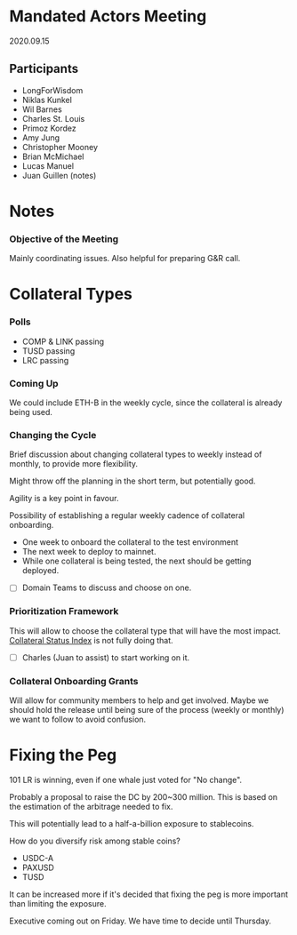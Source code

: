 # Mandated Actors Meeting

2020.09.15

## Participants

- LongForWisdom
- Niklas Kunkel
- Wil Barnes
- Charles St. Louis
- Primoz Kordez
- Amy Jung
- Christopher Mooney
- Brian McMichael
- Lucas Manuel
- Juan Guillen (notes)

# Notes

### Objective of the Meeting

Mainly coordinating issues.
Also helpful for preparing G&R call.

# Collateral Types

### Polls

- COMP & LINK passing
- TUSD passing
- LRC passing

### Coming Up

We could include ETH-B in the weekly cycle, since the collateral is already being used.

### Changing the Cycle

Brief discussion about changing collateral types to weekly instead of monthly, to provide more flexibility.

Might throw off the planning in the short term, but potentially good.

Agility is a key point in favour.

Possibility of establishing a regular weekly cadence of collateral onboarding.

- One week to onboard the collateral to the test environment
- The next week to deploy to mainnet.
- While one collateral is being tested, the next should be getting deployed.
- [ ] Domain Teams to discuss and choose on one.

### Prioritization Framework

This will allow to choose the collateral type that will have the most impact.
[Collateral Status Index](https://forum.makerdao.com/t/collateral-status-index/2231) is not fully doing that.

- [ ] Charles (Juan to assist) to start working on it.

### Collateral Onboarding Grants

Will allow for community members to help and get involved. Maybe we should hold the release until being sure of the process (weekly or monthly) we want to follow to avoid confusion.

# Fixing the Peg

101 LR is winning, even if one whale just voted for "No change".

Probably a proposal to raise the DC by 200~300 million. This is based on the estimation of the arbitrage needed to fix.

This will potentially lead to a half-a-billion exposure to stablecoins.

How do you diversify risk among stable coins?

- USDC-A
- PAXUSD
- TUSD

It can be increased more if it's decided that fixing the peg is more important than limiting the exposure.

Executive coming out on Friday. We have time to decide until Thursday.
